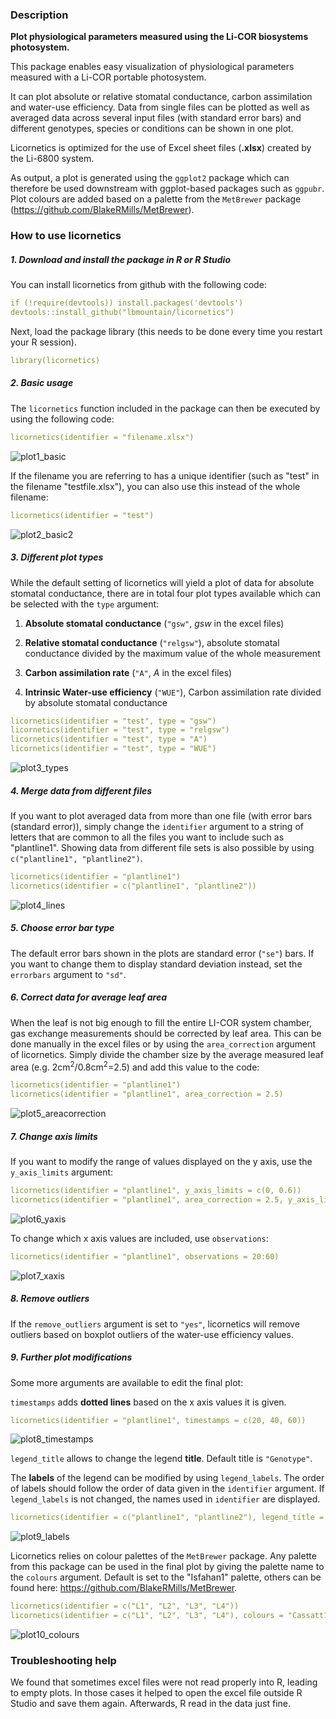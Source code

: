 ### Description

**Plot physiological parameters measured using the Li-COR biosystems photosystem.**

This package enables easy visualization of physiological parameters measured with a Li-COR portable photosystem.

It can plot absolute or relative stomatal conductance, carbon assimilation and water-use efficiency. Data from single files can be plotted as well as averaged data across several input files (with standard error bars) and different genotypes, species or conditions can be shown in one plot.

Licornetics is optimized for the use of Excel sheet files (**.xlsx**) created by the Li-6800 system.

As output, a plot is generated using the `ggplot2` package which can therefore be used downstream with ggplot-based packages such as `ggpubr`. Plot colours are added based on a palette from the `MetBrewer` package (https://github.com/BlakeRMills/MetBrewer).




### How to use licornetics
##### **1. Download and install the package in R or R Studio**
You can install licornetics from github with the following code:
```yaml
if (!require(devtools)) install.packages('devtools')
devtools::install_github("lbmountain/licornetics")
```

Next, load the package library (this needs to be done every time you restart your R session).
```yaml
library(licornetics)
```




##### **2. Basic usage**
The `licornetics` function included in the package can then be executed by using the following code:
```yaml
licornetics(identifier = "filename.xlsx")
```
![plot1_basic](images/plot1_base.png)

If the filename you are referring to has a unique identifier (such as "test" in the filename "testfile.xlsx"), you can also use this instead of the whole filename:
```yaml
licornetics(identifier = "test")
```
![plot2_basic2](images/plot2_base2.png)




##### **3. Different plot types**
While the default setting of licornetics will yield a plot of data for absolute stomatal conductance, there are in total four plot types available which can be selected with the `type` argument:

1. **Absolute stomatal conductance** (`"gsw"`, _gsw_ in the excel files)

2. **Relative stomatal conductance** (`"relgsw"`), absolute stomatal conductance divided by the maximum value of the whole measurement

3. **Carbon assimilation rate** (`"A"`, _A_ in the excel files)

4. **Intrinsic Water-use efficiency** (`"WUE"`), Carbon assimilation rate divided by absolute stomatal conductance
```yaml
licornetics(identifier = "test", type = "gsw")
licornetics(identifier = "test", type = "relgsw")
licornetics(identifier = "test", type = "A")
licornetics(identifier = "test", type = "WUE")
```
![plot3_types](images/plot3_types.png)




##### **4. Merge data from different files**
If you want to plot averaged data from more than one file (with error bars (standard error)), simply change the `identifier` argument to a string of letters that are common to all the files you want to include such as "plantline1". Showing data from different file sets is also possible by using `c("plantline1", "plantline2")`.
```yaml
licornetics(identifier = "plantline1")
licornetics(identifier = c("plantline1", "plantline2"))
```
![plot4_lines](images/plot4_lines.png)




##### **5. Choose error bar type**
The default error bars shown in the plots are standard error (`"se"`) bars. If you want to change them to display standard deviation instead, set the `errorbars` argument to `"sd"`.




##### **6. Correct data for average leaf area**
When the leaf is not big enough to fill the entire LI-COR system chamber, gas exchange measurements should be corrected by leaf area. This can be done manually in the excel files or by using the `area_correction` argument of licornetics. Simply divide the chamber size by the average measured leaf area (e.g. 2cm<sup>2</sup>/0.8cm<sup>2</sup>=2.5) and add this value to the code:
```yaml
licornetics(identifier = "plantline1")
licornetics(identifier = "plantline1", area_correction = 2.5)
```
![plot5_areacorrection](images/plot5_areacorrection.png)




##### **7. Change axis limits**
If you want to modify the range of values displayed on the y axis, use the `y_axis_limits` argument:
```yaml
licornetics(identifier = "plantline1", y_axis_limits = c(0, 0.6))
licornetics(identifier = "plantline1", area_correction = 2.5, y_axis_limits = c(0, 0.6))
```
![plot6_yaxis](images/plot6_yaxis.png)


To change which x axis values are included, use `observations`:
```yaml
licornetics(identifier = "plantline1", observations = 20:60)
```
![plot7_xaxis](images/plot7_xaxis.png)




##### **8. Remove outliers**
If the `remove_outliers` argument is set to `"yes"`, licornetics will remove outliers based on boxplot outliers of the water-use efficiency values.





##### **9. Further plot modifications**
Some more arguments are available to edit the final plot:

`timestamps` adds **dotted lines** based on the x axis values it is given.
```yaml
licornetics(identifier = "plantline1", timestamps = c(20, 40, 60))
```
![plot8_timestamps](images/plot8_timestamps.png)


`legend_title` allows to change the legend **title**. Default title is `"Genotype"`.

The **labels** of the legend can be modified by using `legend_labels`. The order of labels should follow the order of data given in the `identifier` argument. If `legend_labels` is not changed, the names used in `identifier` are displayed.
```yaml
licornetics(identifier = c("plantline1", "plantline2"), legend_title = "Species", legend_labels = c("Plant x", "Plant y"))
```
![plot9_labels](images/plot9_labels.png)


Licornetics relies on colour palettes of the `MetBrewer` package. Any palette from this package can be used in the final plot by giving the palette name to the `colours` argument. Default is set to the "Isfahan1" palette, others can be found here: https://github.com/BlakeRMills/MetBrewer.
```yaml
licornetics(identifier = c("L1", "L2", "L3", "L4"))
licornetics(identifier = c("L1", "L2", "L3", "L4"), colours = "Cassatt1")
```
![plot10_colours](images/plot10_colours.png)






### Troubleshooting help
We found that sometimes excel files were not read properly into R, leading to empty plots. In those cases it helped to open the excel file outside R Studio and save them again. Afterwards, R read in the data just fine.
